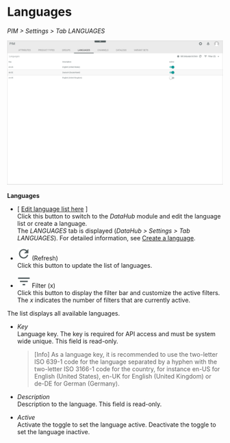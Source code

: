 # Languages

*PIM > Settings > Tab LANGUAGES*

![Languages](/Assets/Screenshots/PIM/Settings/Languages/Languages.png "[Languages]")

**Languages**

- [ <u>Edit language list here</u> ]    
  Click this button to switch to the *DataHub* module and edit the language list or create a language.    
  The *LANGUAGES* tab is displayed (*DataHub > Settings > Tab LANGUAGES*). For detailed information, see [Create a language](/DataHub/Integration/05_ManageLanguages.md#create-a-language).

- ![Refresh](/Assets/Icons/Refresh01.png "[Refresh]") (Refresh)   
  Click this button to update the list of languages.

- ![Filter](/Assets/Icons/Filter.png "[Filter]") Filter (x)   
  Click this button to display the filter bar and customize the active filters. The *x* indicates the number of filters that are currently active.

The list displays all available languages.

- *Key*   
  Language key. The key is required for API access and must be system wide unique. This field is read-only.

  > [Info] As a language key, it is recommended to use the two-letter ISO 639-1 code for the language separated by a hyphen with the two-letter ISO 3166-1 code for the country, for instance en-US for English (United States), en-UK for English (United Kingdom) or de-DE for German (Germany).

- *Description*   
  Description to the language. This field is read-only.

- *Active*   
  Activate the toggle to set the language active. Deactivate the toggle to set the language inactive.
